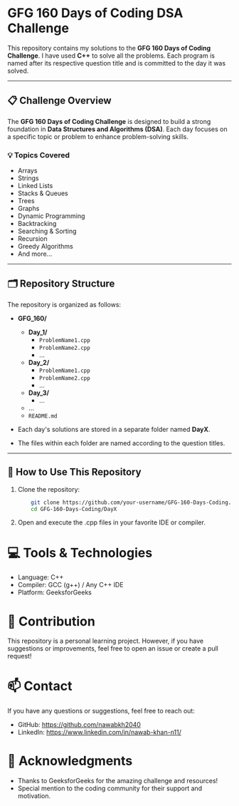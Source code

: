 # GFG 160 Days of Coding DSA Challenge

This repository contains my solutions to the **GFG 160 Days of Coding Challenge**. I have used **C++** to solve all the problems. Each program is named after its respective question title and is committed to the day it was solved.

---

## 📋 Challenge Overview

The **GFG 160 Days of Coding Challenge** is designed to build a strong foundation in **Data Structures and Algorithms (DSA)**. Each day focuses on a specific topic or problem to enhance problem-solving skills.

### 💡 Topics Covered
- Arrays
- Strings
- Linked Lists
- Stacks & Queues
- Trees
- Graphs
- Dynamic Programming
- Backtracking
- Searching & Sorting
- Recursion
- Greedy Algorithms
- And more...

---

## 🗂️ Repository Structure

The repository is organized as follows:

- **GFG_160/**
  - **Day_1/**
    - `ProblemName1.cpp`
    - `ProblemName2.cpp`
    - ...
  - **Day_2/**
    - `ProblemName1.cpp`
    - `ProblemName2.cpp`
    - ...
  - **Day_3/**
    - ...
  - ...
  - `README.md`


- Each day's solutions are stored in a separate folder named **DayX**.
- The files within each folder are named according to the question titles.
---

## 🚀 How to Use This Repository

1. Clone the repository:
   ```bash
       git clone https://github.com/your-username/GFG-160-Days-Coding.git
       cd GFG-160-Days-Coding/DayX
   ```
2. Open and execute the .cpp files in your favorite IDE or compiler.

# 💻 Tools & Technologies
 * Language: C++
 * Compiler: GCC (g++) / Any C++ IDE
 * Platform: GeeksforGeeks

# 🤝 Contribution
This repository is a personal learning project. However, if you have suggestions or improvements, feel free to open an issue or create a pull request!

# 📫 Contact
If you have any questions or suggestions, feel free to reach out:

 * GitHub: https://github.com/nawabkh2040
 * LinkedIn: https://www.linkedin.com/in/nawab-khan-n11/
# 🌟 Acknowledgments
 * Thanks to GeeksforGeeks for the amazing challenge and resources!
 * Special mention to the coding community for their support and motivation.
